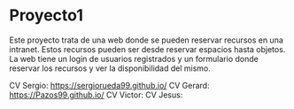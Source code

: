 # Proyecto1

Este proyecto trata de una web donde se pueden reservar recursos en una intranet. Estos recursos pueden ser desde reservar espacios hasta objetos. 
La web tiene un login de usuarios registrados y un formulario donde reservar los recursos y ver la disponibilidad del mismo.

CV Sergio: https://sergiorueda99.github.io/
CV Gerard: https://Pazos99.github.io/
CV Victor:
CV Jesus:
